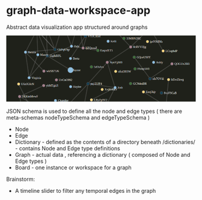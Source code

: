 # graph-data-workspace-app
Abstract data visualization app structured around graphs

![early screenshot](demo.png)

JSON schema is used to define all the node and edge types ( there are meta-schemas nodeTypeSchema and edgeTypeSchema )

* Node
* Edge
* Dictionary - defined as the contents of a directory beneath /dictionaries/ - contains Node and Edge type definitions
* Graph - actual data , referencing a dictionary ( composed of Node and Edge types )
* Board - one instance or workspace for a graph


Brainstorm:
* A timeline slider to filter any temporal edges in the graph

